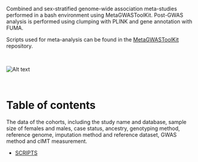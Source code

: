 Combined and sex-stratified genome-wide association meta-studies performed in a bash environment using  MetaGWASToolKit. Post-GWAS analysis is performed using clumping with PLINK and gene annotation with FUMA. 

Scripts used for meta-analysis can be found in the [MetaGWASToolKit](https://github.com/swvanderlaan/MetaGWASToolKit.git) repository.

<br>

![Alt text](https://github.com/xEmz/Avans-files/blob/9d52a2af6d63e27dfbadc65b587d69f7eccc266c/cIMT-meta.drawio.png)

</br>

# Table of contents

The data of the cohorts, including the study name and database, sample size of females and males, case status, ancestry, genotyping method, reference genome, imputation method and reference dataset, GWAS method and	cIMT measurement.

- [SCRIPTS](https://github.com/xEmz/UMC-GWAS-cIMT/blob/9282e2a2d96468699205437dc824ce91e6195157/SMART-GWAS/SCRIPTS)
